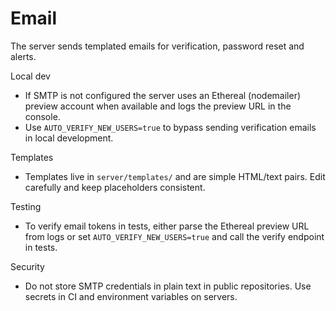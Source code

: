 # Email

The server sends templated emails for verification, password reset and alerts.

Local dev

- If SMTP is not configured the server uses an Ethereal (nodemailer) preview
  account when available and logs the preview URL in the console.
- Use `AUTO_VERIFY_NEW_USERS=true` to bypass sending verification emails in
  local development.

Templates

- Templates live in `server/templates/` and are simple HTML/text pairs. Edit
  carefully and keep placeholders consistent.

Testing

- To verify email tokens in tests, either parse the Ethereal preview URL from
  logs or set `AUTO_VERIFY_NEW_USERS=true` and call the verify endpoint in tests.

Security

- Do not store SMTP credentials in plain text in public repositories. Use
  secrets in CI and environment variables on servers.
